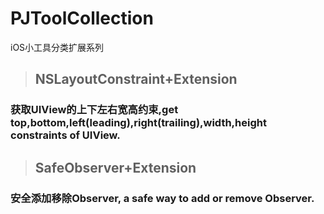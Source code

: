 # PJToolCollection
iOS小工具分类扩展系列

> ## NSLayoutConstraint+Extension
### 获取UIView的上下左右宽高约束,get top,bottom,left(leading),right(trailing),width,height constraints of UIView.


> ## SafeObserver+Extension
### 安全添加移除Observer, a safe way to add or remove Observer.


